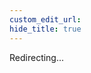 ```yaml
---
custom_edit_url:
hide_title: true
---
```


Redirecting...

<head>
  <meta http-equiv="refresh" content="1; url=/pages/advanced/preferred_versions" />
</head>
